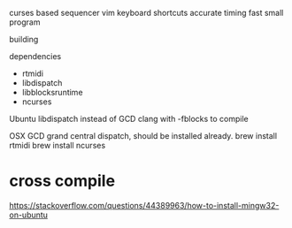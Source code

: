 curses based sequencer
vim keyboard shortcuts
accurate timing
fast small program

building

dependencies
- rtmidi
- libdispatch
- libblocksruntime
- ncurses

Ubuntu
libdispatch instead of GCD
clang with -fblocks to compile


OSX
GCD grand central dispatch, should be installed already.
brew install rtmidi
brew install ncurses

# cross compile
https://stackoverflow.com/questions/44389963/how-to-install-mingw32-on-ubuntu
